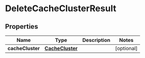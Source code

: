 

# DeleteCacheClusterResult


## Properties

| Name | Type | Description | Notes |
|------------ | ------------- | ------------- | -------------|
|**cacheCluster** | [**CacheCluster**](CacheCluster.md) |  |  [optional] |



